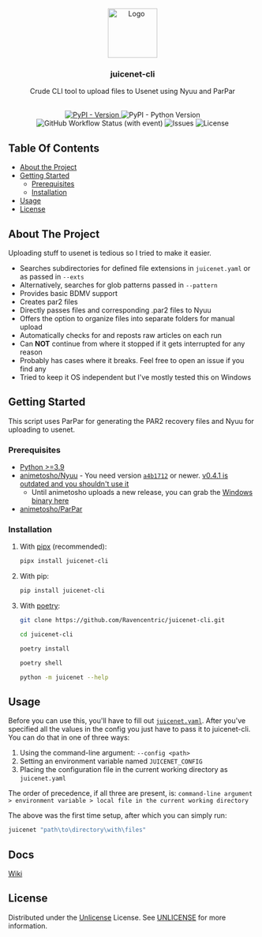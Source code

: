 <br/>
<p align="center">
  <a href="https://github.com/Ravencentric/juicenet-cli">
    <img src="https://em-content.zobj.net/source/twitter/376/beverage-box_1f9c3.png" alt="Logo" width="100" height="100">
  </a>

  <h3 align="center">juicenet-cli</h3>

  <p align="center">
    Crude CLI tool to upload files to Usenet using Nyuu and ParPar
    <br/>
    <br/>
  </p>
</p>

<div align="center">

[![PyPI - Version](https://img.shields.io/pypi/v/juicenet-cli?link=https%3A%2F%2Fpypi.org%2Fproject%2Fjuicenet-cli%2F)
](https://pypi.org/project/juicenet-cli/) ![PyPI - Python Version](https://img.shields.io/pypi/pyversions/juicenet-cli) ![GitHub Workflow Status (with event)](https://img.shields.io/github/actions/workflow/status/Ravencentric/juicenet-cli/pypi.yml) ![Issues](https://img.shields.io/github/issues/Ravencentric/juicenet-cli) ![License](https://img.shields.io/github/license/Ravencentric/juicenet-cli)

</div>

## Table Of Contents

* [About the Project](#about-the-project)
* [Getting Started](#getting-started)
  * [Prerequisites](#prerequisites)
  * [Installation](#installation)
* [Usage](#usage)
* [License](#license)

## About The Project

Uploading stuff to usenet is tedious so I tried to make it easier.

* Searches subdirectories for defined file extensions in `juicenet.yaml` or as passed in `--exts`
* Alternatively, searches for glob patterns passed in `--pattern`
* Provides basic BDMV support
* Creates par2 files
* Directly passes files and corresponding .par2 files to Nyuu
* Offers the option to organize files into separate folders for manual upload
* Automatically checks for and reposts raw articles on each run
* Can **NOT** continue from where it stopped if it gets interrupted for any reason
* Probably has cases where it breaks. Feel free to open an issue if you find any
* Tried to keep it OS independent but I've mostly tested this on Windows

## Getting Started

This script uses ParPar for generating the PAR2 recovery files and Nyuu for uploading to usenet.

### Prerequisites

* [Python >=3.9](https://www.python.org/downloads/)
* [animetosho/Nyuu](https://github.com/animetosho/Nyuu) - You need version [`a4b1712`](https://github.com/animetosho/Nyuu/commit/a4b1712d77faeacaae114c966c238773acc534fb) or newer. [v0.4.1 is outdated and you shouldn't use it](https://github.com/animetosho/Nyuu/releases/tag/v0.4.1)
  * Until animetosho uploads a new release, you can grab the [Windows binary here](https://github.com/Ravencentric/Nyuu/releases/latest)
* [animetosho/ParPar](https://github.com/animetosho/ParPar)

### Installation

1. With [pipx](https://pypa.github.io/pipx/installation/) (recommended):

    ```sh
    pipx install juicenet-cli
    ```

2. With pip:

    ```sh
    pip install juicenet-cli
    ```

3. With [poetry](https://python-poetry.org/docs/#installation):

    ```sh
    git clone https://github.com/Ravencentric/juicenet-cli.git
    ```

    ```sh
    cd juicenet-cli
    ```

    ```sh
    poetry install
    ```

    ```sh
    poetry shell
    ```

    ```sh
    python -m juicenet --help
    ```

## Usage

Before you can use this, you'll have to fill out [`juicenet.yaml`](https://github.com/Ravencentric/juicenet-cli/blob/main/config/juicenet.yaml). After you've specified all the values in the config you just have to pass it to juicenet-cli. You can do that in one of three ways:

1. Using the command-line argument: `--config <path>`
2. Setting an environment variable named `JUICENET_CONFIG`
3. Placing the configuration file in the current working directory as `juicenet.yaml`

The order of precedence, if all three are present, is:
`command-line argument > environment variable > local file in the current working directory`

The above was the first time setup, after which you can simply run:

```sh
juicenet "path\to\directory\with\files"
```

## Docs

[Wiki](https://github.com/Ravencentric/juicenet-cli/wiki)

## License

Distributed under the [Unlicense](https://choosealicense.com/licenses/unlicense/) License. See [UNLICENSE](https://github.com/Ravencentric/juicenet-cli/blob/main/UNLICENSE) for more information.

